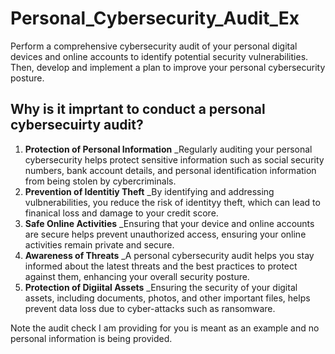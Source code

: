 # Personal_Cybersecurity_Audit_Ex
Perform a comprehensive cybersecurity audit of your personal digital devices and online accounts to identify potential security vulnerabilities. Then, develop and implement a plan to improve your personal cybersecurity posture.

## Why is it imprtant to conduct a personal cybersecuirty audit?

1. **Protection of Personal Information**
   _Regularly auditing your personal cybersecurity helps protect sensitive information such as social security numbers, bank account details, and personal identification information from being stolen by cybercriminals.
2. **Prevention of Identitiy Theft**
   _By identifying and addressing vulbnerabilities, you reduce the risk of identityy theft, which can lead to finanical loss and damage to your credit score.
3. **Safe Online Activities**
   _Ensuring that your device and online accounts are secure helps prevent unauthorized access, ensuring your online activities remain private and secure.
4. **Awareness of Threats**
   _A personal cybersecurity audit helps you stay informed about the latest threats and the best practices to protect against them, enhancing your overall security posture.
5. **Protection of Digiital Assets**
   _Ensuring the security of your digital assets, including documents, photos, and other important files, helps prevent data loss due to cyber-attacks such as ransomware.
   
Note the audit check I am providing for you is meant as an example and no personal information is being provided.
